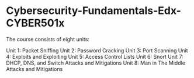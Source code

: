 # Cybersecurity-Fundamentals-Edx-CYBER501x

The course consists of eight units:

Unit 1: Packet Sniffing
Unit 2: Password Cracking
Unit 3: Port Scanning
Unit 4: Exploits and Exploiting
Unit 5: Access Control Lists
Unit 6: Snort
Unit 7: DHCP, DNS, and Switch Attacks and Mitigations
Unit 8: Man in The Middle Attacks and Mitigations
